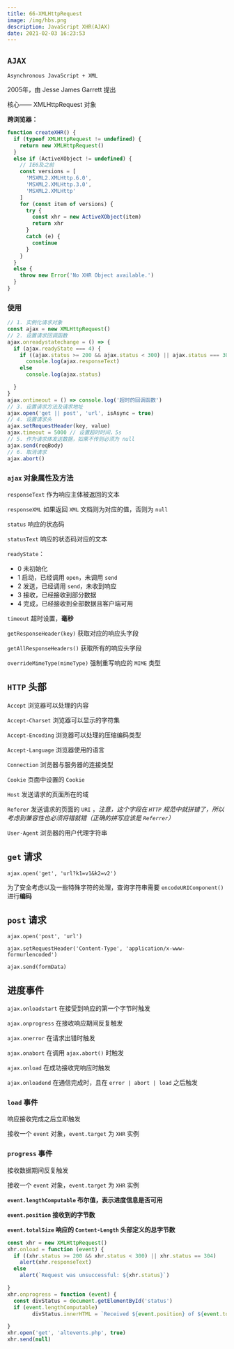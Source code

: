 ```yaml
---
title: 66-XMLHttpRequest
image: /img/hbs.png
description: JavaScript XHR(AJAX)
date: 2021-02-03 16:23:53
---
```



## `AJAX`

`Asynchronous JavaScript + XML`

2005年，由 Jesse James Garrett 提出

核心—— XMLHttpRequest 对象

**跨浏览器：**

```js
function createXHR() {
  if (typeof XMLHttpRequest != undefined) {
    return new XMLHttpRequest()
  }
  else if (ActiveXObject != undefined) {
    // IE6及之前
    const versions = [
      'MSXML2.XMLHttp.6.0',
      'MSXML2.XMLHttp.3.0',
      'MSXML2.XMLHttp'
    ]
    for (const item of versions) {
      try {
        const xhr = new ActiveXObject(item)
        return xhr
      }
      catch (e) {
        continue
      }
    }
  }
  else {
    throw new Error('No XHR Object available.')
  }
}
```

### 使用

```js
// 1. 实例化请求对象
const ajax = new XMLHttpRequest()
// 2. 设置请求回调函数
ajax.onreadystatechange = () => {
  if (ajax.readyState === 4) {
    if ((ajax.status >= 200 && ajax.status < 300) || ajax.status === 304)
      console.log(ajax.responseText)
    else
      console.log(ajax.status)

  }
}
ajax.ontimeout = () => console.log('超时的回调函数')
// 3. 设置请求方法及请求地址
ajax.open('get || post', 'url', isAsync = true)
// 4. 设置请求头
ajax.setRequestHeader(key, value)
ajax.timeout = 5000 // 设置超时时间，5s
// 5. 作为请求体发送数据，如果不传则必须为 null
ajax.send(reqBody)
// 6. 取消请求
ajax.abort()
```

### `ajax` 对象属性及方法

`responseText` 作为响应主体被返回的文本

`responseXML` 如果返回 `XML` 文档则为对应的值，否则为 `null`

`status` 响应的状态码

`statusText` 响应的状态码对应的文本

`readyState`：
  - 0 未初始化
  - 1 启动，已经调用 `open`，未调用 `send`
  - 2 发送，已经调用 `send`，未收到响应
  - 3 接收，已经接收到部分数据
  - 4 完成，已经接收到全部数据且客户端可用

`timeout` 超时设置，**毫秒**

`getResponseHeader(key)` 获取对应的响应头字段

`getAllResponseHeaders()` 获取所有的响应头字段

`overrideMimeType(mimeType)` 强制重写响应的 `MIME` 类型

## `HTTP` 头部

`Accept` 浏览器可以处理的内容

`Accept-Charset` 浏览器可以显示的字符集

`Accept-Encoding` 浏览器可以处理的压缩编码类型

`Accept-Language` 浏览器使用的语言

`Connection` 浏览器与服务器的连接类型

`Cookie` 页面中设置的 `Cookie`

`Host` 发送请求的页面所在的域

`Referer` 发送请求的页面的 `URI` ，*注意，这个字段在 `HTTP` 规范中就拼错了，所以考虑到兼容性也必须将错就错（正确的拼写应该是 `Referrer`）*

`User-Agent` 浏览器的用户代理字符串

## `get` 请求

`ajax.open('get', 'url?k1=v1&k2=v2')`

为了安全考虑以及一些特殊字符的处理，查询字符串需要 `encodeURIComponent()` 进行**编码**

## `post` 请求

`ajax.open('post', 'url')`

`ajax.setRequestHeader('Content-Type', 'application/x-www-formurlencoded')`

`ajax.send(formData)`

## 进度事件

`ajax.onloadstart` 在接受到响应的第一个字节时触发

`ajax.onprogress` 在接收响应期间反复触发

`ajax.onerror` 在请求出错时触发

`ajax.onabort` 在调用 `ajax.abort()` 时触发

`ajax.onload` 在成功接收完响应时触发

`ajax.onloadend` 在通信完成时，且在 `error | abort | load` 之后触发

### `load` 事件

响应接收完成之后立即触发

接收一个 `event` 对象，`event.target` 为 `XHR` 实例

### `progress` 事件

接收数据期间反复触发

接收一个 `event` 对象，`event.target` 为 `XHR` 实例

**`event.lengthComputable` 布尔值，表示进度信息是否可用**

**`event.position` 接收到的字节数**

**`event.totalSize` 响应的 `Content-Length` 头部定义的总字节数**

```js
const xhr = new XMLHttpRequest()
xhr.onload = function (event) {
  if ((xhr.status >= 200 && xhr.status < 300) || xhr.status == 304)
    alert(xhr.responseText)
  else
    alert(`Request was unsuccessful: ${xhr.status}`)

}
xhr.onprogress = function (event) {
  const divStatus = document.getElementById('status')
  if (event.lengthComputable)
	 	divStatus.innerHTML = `Received ${event.position} of ${event.totalSize} bytes`

}
xhr.open('get', 'altevents.php', true)
xhr.send(null)
```